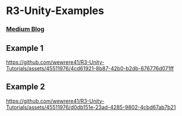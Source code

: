 # R3-Unity-Examples

### [Medium Blog](https://medium.com/@EnescanBektas/unityde-r3-unirx-%C3%B6rnekleri-58435b24356d)

## Example 1
https://github.com/wewrere41/R3-Unity-Tutorials/assets/45511976/4cd61921-8b87-42b0-b2db-676776d071ff

## Example 2
https://github.com/wewrere41/R3-Unity-Tutorials/assets/45511976/d0db151e-23ad-4285-9802-4cbd67ab7b21



